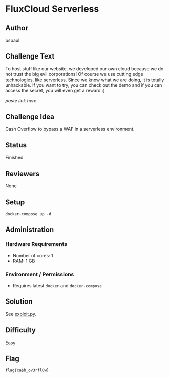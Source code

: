 # FluxCloud Serverless

## Author
pspaul

## Challenge Text
To host stuff like our website, we developed our own cloud because we do not trust the big evil corporations! Of course we use cutting edge technologies, like serverless. Since we know what we are doing, it is totally unhackable. If you want to try, you can check out the demo and if you can access the secret, you will even get a reward :)

*paste link here*

## Challenge Idea
Cash Overflow to bypass a WAF in a serverless environment.

## Status
Finished

## Reviewers
None

## Setup
`docker-compose up -d`

## Administration
### Hardware Requirements
- Number of cores: 1
- RAM: 1 GB

### Environment / Permissions
- Requires latest `docker` and `docker-compose`

## Solution
See [exploit.py](exploit.py).

## Difficulty
Easy

## Flag
`flag{ca$h_ov3rfl0w}`
